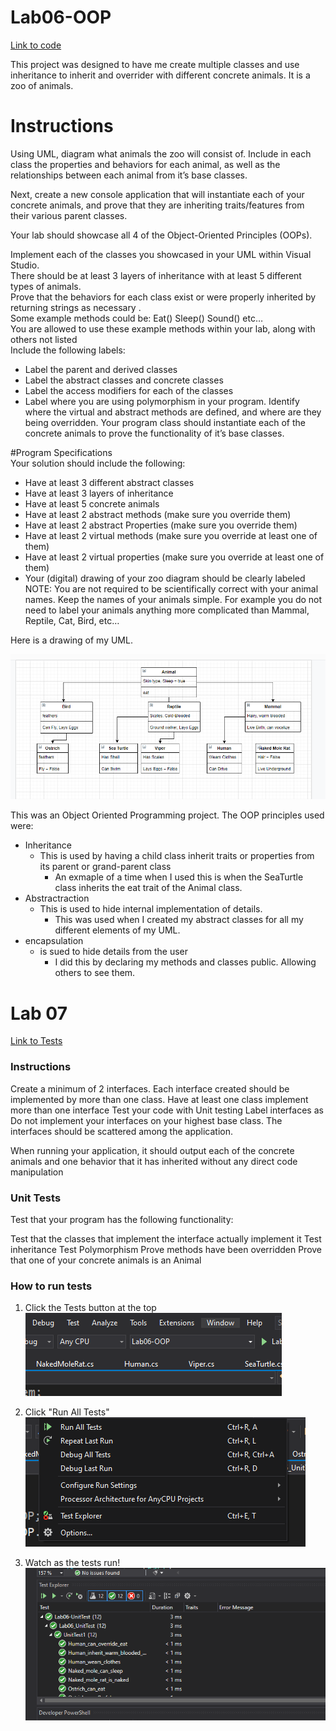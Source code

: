# Lab06-OOP
[Link to code](https://github.com/Kozer2/Lab06-OOP/tree/main/Lab06-OOP/Classes) 

This project was designed to have me create multiple classes and use inheritance to inherit and overrider with different concrete animals. 
It is a zoo of animals. 

# Instructions
Using UML, diagram what animals the zoo will consist of. Include in each class the properties and behaviors for each animal, as well as the relationships between each animal from it’s base classes.

Next, create a new console application that will instantiate each of your concrete animals, and prove that they are inheriting traits/features from their various parent classes.

Your lab should showcase all 4 of the Object-Oriented Principles (OOPs).

Implement each of the classes you showcased in your UML within Visual Studio.  
There should be at least 3 layers of inheritance with at least 5 different types of animals.  
Prove that the behaviors for each class exist or were properly inherited by returning strings as necessary .  
Some example methods could be: Eat() Sleep() Sound() etc…  
You are allowed to use these example methods within your lab, along with others not listed  
Include the following labels:  
- Label the parent and derived classes  
- Label the abstract classes and concrete classes
- Label the access modifiers for each of the classes
- Label where you are using polymorphism in your program. Identify where the virtual and abstract methods are defined, and where are they being overridden.
Your program class should instantiate each of the concrete animals to prove the functionality of it’s base classes.

#Program Specifications  
Your solution should include the following:

- Have at least 3 different abstract classes
- Have at least 3 layers of inheritance
- Have at least 5 concrete animals
- Have at least 2 abstract methods (make sure you override them)
- Have at least 2 abstract Properties (make sure you override them)
- Have at least 2 virtual methods (make sure you override at least one of them)
- Have at least 2 virtual properties (make sure you override at least one of them)
- Your (digital) drawing of your zoo diagram should be clearly labeled  
NOTE: You are not required to be scientifically correct with your animal names. Keep the names of your animals simple. For example you do not need to label your animals anything more complicated than Mammal, Reptile, Cat, Bird, etc…

Here is a drawing of my UML. 

![Picture Demo](assests/Capture.PNG)  


This was an Object Oriented Programming project. The OOP principles used were:
- Inheritance 
    - This is used by having a child class inherit traits or properties from its parent or grand-parent class
        - An exmaple of a time when I used this is when the SeaTurtle class inherits the eat trait of the Animal class.
- Abstractraction
    - This is used to hide internal implementation of details. 
        - This was used when I created my abstract classes for all my different elements of my UML.
- encapsulation
    -   is sued to hide details from the user
        - I did this by declaring my methods and classes public. Allowing others to see them. 



# Lab 07

[Link to Tests](https://github.com/Kozer2/Lab06-OOP/blob/main/Lab06-UnitTest/UnitTest1.cs)

### Instructions  
Create a minimum of 2 interfaces.
Each interface created should be implemented by more than one class.
Have at least one class implement more than one interface
Test your code with Unit testing
Label interfaces as <interface>
Do not implement your interfaces on your highest base class. The interfaces should be scattered among the application.

When running your application, it should output each of the concrete animals and one behavior that it has inherited without any direct code manipulation


### Unit Tests  
Test that your program has the following functionality:

Test that the classes that implement the interface actually implement it
Test inheritance
Test Polymorphism
Prove methods have been overridden
Prove that one of your concrete animals is an Animal


### How to run tests

1. Click the Tests button at the top  
![Step 1](assests/WT1.PNG "Whiteboard")

2. Click "Run All Tests"  
![Step 2](assests/WT2.PNG "Whiteboard")  

3. Watch as the tests run!  
![Step 1](assests/WT3.PNG "Whiteboard")
